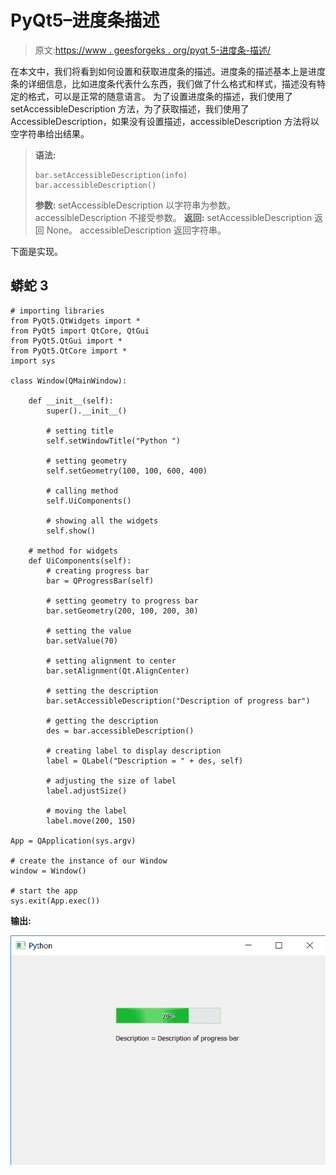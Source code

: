 # PyQt5–进度条描述

> 原文:[https://www . geesforgeks . org/pyqt 5-进度条-描述/](https://www.geeksforgeeks.org/pyqt5-progress-bar-description/)

在本文中，我们将看到如何设置和获取进度条的描述。进度条的描述基本上是进度条的详细信息，比如进度条代表什么东西，我们做了什么格式和样式，描述没有特定的格式，可以是正常的随意语言。
为了设置进度条的描述，我们使用了 setAccessibleDescription 方法，为了获取描述，我们使用了 AccessibleDescription，如果没有设置描述，accessibleDescription 方法将以空字符串给出结果。

> **语法:**
> 
> ```
> bar.setAccessibleDescription(info)
> bar.accessibleDescription()
> ```
> 
> **参数:**
> setAccessibleDescription 以字符串为参数。
> accessibleDescription 不接受参数。
> **返回:**
> setAccessibleDescription 返回 None。
> accessibleDescription 返回字符串。

下面是实现。

## 蟒蛇 3

```
# importing libraries
from PyQt5.QtWidgets import *
from PyQt5 import QtCore, QtGui
from PyQt5.QtGui import *
from PyQt5.QtCore import *
import sys

class Window(QMainWindow):

    def __init__(self):
        super().__init__()

        # setting title
        self.setWindowTitle("Python ")

        # setting geometry
        self.setGeometry(100, 100, 600, 400)

        # calling method
        self.UiComponents()

        # showing all the widgets
        self.show()

    # method for widgets
    def UiComponents(self):
        # creating progress bar
        bar = QProgressBar(self)

        # setting geometry to progress bar
        bar.setGeometry(200, 100, 200, 30)

        # setting the value
        bar.setValue(70)

        # setting alignment to center
        bar.setAlignment(Qt.AlignCenter)

        # setting the description
        bar.setAccessibleDescription("Description of progress bar")

        # getting the description
        des = bar.accessibleDescription()

        # creating label to display description
        label = QLabel("Description = " + des, self)

        # adjusting the size of label
        label.adjustSize()

        # moving the label
        label.move(200, 150)

App = QApplication(sys.argv)

# create the instance of our Window
window = Window()

# start the app
sys.exit(App.exec())
```

**输出:**

![](img/09c44106d182a40bfcb5fb0e56735b73.png)